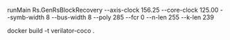 
runMain Rs.GenRsBlockRecovery --axis-clock 156.25 --core-clock 125.00 --symb-width 8 --bus-width 8 --poly 285 --fcr 0 --n-len 255 --k-len 239

docker build -t verilator-coco .